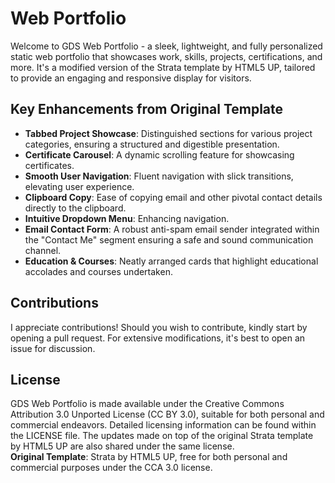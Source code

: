 # Web Portfolio
Welcome to GDS Web Portfolio - a sleek, lightweight, and fully personalized static web portfolio that showcases work, skills, projects, certifications, and more. It's a modified version of the Strata template by HTML5 UP, tailored to provide an engaging and responsive display for visitors.

<!--<details>
<summary><h2>Screenshots</h2></summary>

**About Me tab:**
![Screenshot 1](screenshots/01.png)
  
**Education & Certifications tab:**
![Screenshot 2](screenshots/02.png)-->

</details>

## Key Enhancements from Original Template
- **Tabbed Project Showcase**: Distinguished sections for various project categories, ensuring a structured and digestible presentation. 
- **Certificate Carousel**: A dynamic scrolling feature for showcasing certificates.
- **Smooth User Navigation**: Fluent navigation with slick transitions, elevating user experience.
- **Clipboard Copy**: Ease of copying email and other pivotal contact details directly to the clipboard.
- **Intuitive Dropdown Menu**: Enhancing navigation.
- **Email Contact Form**: A robust anti-spam email sender integrated within the "Contact Me" segment ensuring a safe and sound communication channel.
- **Education & Courses**: Neatly arranged cards that highlight educational accolades and courses undertaken.

## Contributions
I appreciate contributions! Should you wish to contribute, kindly start by opening a pull request. For extensive modifications, it's best to open an issue for discussion.

## License
GDS Web Portfolio is made available under the Creative Commons Attribution 3.0 Unported License (CC BY 3.0), suitable for both personal and commercial endeavors. Detailed licensing information can be found within the LICENSE file. The updates made on top of the original Strata template by HTML5 UP are also shared under the same license.  
**Original Template**: Strata by HTML5 UP, free for both personal and commercial purposes under the CCA 3.0 license.
